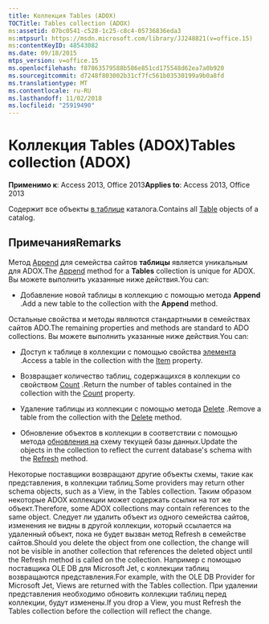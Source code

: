 ```yaml
---
title: Коллекция Tables (ADOX)
TOCTitle: Tables collection (ADOX)
ms:assetid: 07bc0541-c528-1c25-c8c4-05736836eda3
ms:mtpsurl: https://msdn.microsoft.com/library/JJ248821(v=office.15)
ms:contentKeyID: 48543082
ms.date: 09/18/2015
mtps_version: v=office.15
ms.openlocfilehash: f87863579588b586e851cd175548d62ea7a0b920
ms.sourcegitcommit: d7248f803002b31cf7fc561b03530199a9b0a8fd
ms.translationtype: MT
ms.contentlocale: ru-RU
ms.lasthandoff: 11/02/2018
ms.locfileid: "25919490"
---
```

# <a name="tables-collection-adox"></a><span data-ttu-id="f10a4-102">Коллекция Tables (ADOX)</span><span class="sxs-lookup"><span data-stu-id="f10a4-102">Tables collection (ADOX)</span></span>


<span data-ttu-id="f10a4-103">**Применимо к**: Access 2013, Office 2013</span><span class="sxs-lookup"><span data-stu-id="f10a4-103">**Applies to**: Access 2013, Office 2013</span></span>

<span data-ttu-id="f10a4-104">Содержит все объекты [в таблице](table-object-adox.md) каталога.</span><span class="sxs-lookup"><span data-stu-id="f10a4-104">Contains all [Table](table-object-adox.md) objects of a catalog.</span></span>

## <a name="remarks"></a><span data-ttu-id="f10a4-105">Примечания</span><span class="sxs-lookup"><span data-stu-id="f10a4-105">Remarks</span></span>

<span data-ttu-id="f10a4-106">Метод [Append](append-method-adox-tables.md) для семейства сайтов **таблицы** является уникальным для ADOX.</span><span class="sxs-lookup"><span data-stu-id="f10a4-106">The [Append](append-method-adox-tables.md) method for a **Tables** collection is unique for ADOX.</span></span> <span data-ttu-id="f10a4-107">Вы можете выполнить указанные ниже действия.</span><span class="sxs-lookup"><span data-stu-id="f10a4-107">You can:</span></span>

  - <span data-ttu-id="f10a4-108">Добавление новой таблицы в коллекцию с помощью метода **Append** .</span><span class="sxs-lookup"><span data-stu-id="f10a4-108">Add a new table to the collection with the **Append** method.</span></span>

<span data-ttu-id="f10a4-109">Остальные свойства и методы являются стандартными в семействах сайтов ADO.</span><span class="sxs-lookup"><span data-stu-id="f10a4-109">The remaining properties and methods are standard to ADO collections.</span></span> <span data-ttu-id="f10a4-110">Вы можете выполнить указанные ниже действия.</span><span class="sxs-lookup"><span data-stu-id="f10a4-110">You can:</span></span>

  - <span data-ttu-id="f10a4-111">Доступ к таблице в коллекции с помощью свойства [элемента](item-property-ado.md) .</span><span class="sxs-lookup"><span data-stu-id="f10a4-111">Access a table in the collection with the [Item](item-property-ado.md) property.</span></span>

  - <span data-ttu-id="f10a4-112">Возвращает количество таблиц, содержащихся в коллекции со свойством [Count](count-property-ado.md) .</span><span class="sxs-lookup"><span data-stu-id="f10a4-112">Return the number of tables contained in the collection with the [Count](count-property-ado.md) property.</span></span>

  - <span data-ttu-id="f10a4-113">Удаление таблицы из коллекции с помощью метода [Delete](delete-method-adox-collections.md) .</span><span class="sxs-lookup"><span data-stu-id="f10a4-113">Remove a table from the collection with the [Delete](delete-method-adox-collections.md) method.</span></span>

  - <span data-ttu-id="f10a4-114">Обновление объектов в коллекции в соответствии с помощью метода [обновления на](refresh-method-ado.md) схему текущей базы данных.</span><span class="sxs-lookup"><span data-stu-id="f10a4-114">Update the objects in the collection to reflect the current database's schema with the [Refresh](refresh-method-ado.md) method.</span></span>

<span data-ttu-id="f10a4-115">Некоторые поставщики возвращают другие объекты схемы, такие как представления, в коллекции таблиц.</span><span class="sxs-lookup"><span data-stu-id="f10a4-115">Some providers may return other schema objects, such as a View, in the Tables collection.</span></span> <span data-ttu-id="f10a4-116">Таким образом некоторые ADOX коллекции может содержать ссылки на тот же объект.</span><span class="sxs-lookup"><span data-stu-id="f10a4-116">Therefore, some ADOX collections may contain references to the same object.</span></span> <span data-ttu-id="f10a4-117">Следует ли удалить объект из одного семейства сайтов, изменения не видны в другой коллекции, который ссылается на удаленный объект, пока не будет вызван метод Refresh в семействе сайтов.</span><span class="sxs-lookup"><span data-stu-id="f10a4-117">Should you delete the object from one collection, the change will not be visible in another collection that references the deleted object until the Refresh method is called on the collection.</span></span> <span data-ttu-id="f10a4-118">Например с помощью поставщика OLE DB для Microsoft Jet, с коллекции таблиц возвращаются представления.</span><span class="sxs-lookup"><span data-stu-id="f10a4-118">For example, with the OLE DB Provider for Microsoft Jet, Views are returned with the Tables collection.</span></span> <span data-ttu-id="f10a4-119">При удалении представления необходимо обновить коллекции таблиц перед коллекции, будут изменены.</span><span class="sxs-lookup"><span data-stu-id="f10a4-119">If you drop a View, you must Refresh the Tables collection before the collection will reflect the change.</span></span>

